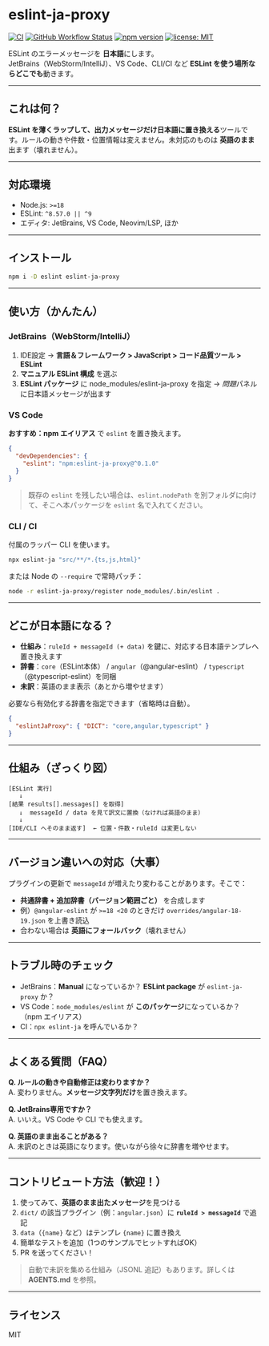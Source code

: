 # eslint-ja-proxy

[![CI](https://github.com/ayumuwall/eslint-ja-proxy/actions/workflows/ci.yml/badge.svg)](https://github.com/ayumuwall/eslint-ja-proxy/actions/workflows/ci.yml)
[![GitHub Workflow Status](https://img.shields.io/github/actions/workflow/status/ayumuwall/eslint-ja-proxy/ci.yml?branch=main&label=tests)](https://github.com/ayumuwall/eslint-ja-proxy/actions/workflows/ci.yml)
[![npm version](https://img.shields.io/npm/v/eslint-ja-proxy.svg)](https://www.npmjs.com/package/eslint-ja-proxy)
[![license: MIT](https://img.shields.io/badge/license-MIT-blue.svg)](LICENSE)

ESLint のエラーメッセージを **日本語**にします。  
JetBrains（WebStorm/IntelliJ）、VS Code、CLI/CI など **ESLint を使う場所ならどこでも**動きます。

---

## これは何？
**ESLint を薄くラップして、出力メッセージだけ日本語に置き換える**ツールです。ルールの動きや件数・位置情報は変えません。未対応のものは **英語のまま**出ます（壊れません）。

---

## 対応環境
- Node.js: `>=18`
- ESLint: `^8.57.0 || ^9`
- エディタ: JetBrains, VS Code, Neovim/LSP, ほか

---

## インストール
```bash
npm i -D eslint eslint-ja-proxy
```

---

## 使い方（かんたん）
### JetBrains（WebStorm/IntelliJ）
1. IDE設定 → **言語＆フレームワーク > JavaScript > コード品質ツール > ESLint**
2. **マニュアル ESLint 構成** を選ぶ
3. **ESLint パッケージ** に node_modules/eslint-ja-proxy を指定 → *問題*パネル に日本語メッセージが出ます

### VS Code
**おすすめ：npm エイリアス** で `eslint` を置き換えます。
```json
{
  "devDependencies": {
    "eslint": "npm:eslint-ja-proxy@^0.1.0"
  }
}
```
> 既存の `eslint` を残したい場合は、`eslint.nodePath` を別フォルダに向けて、そこへ本パッケージを `eslint` 名で入れてください。

### CLI / CI
付属のラッパー CLI を使います。
```bash
npx eslint-ja "src/**/*.{ts,js,html}"
```
または Node の `--require` で常時パッチ：
```bash
node -r eslint-ja-proxy/register node_modules/.bin/eslint .
```

---

## どこが日本語になる？
- **仕組み**：`ruleId + messageId (+ data)` を鍵に、対応する日本語テンプレへ置き換えます
- **辞書**：`core`（ESLint本体） / `angular`（@angular-eslint） / `typescript`（@typescript-eslint）を同梱
- **未訳**：英語のまま表示（あとから増やせます）

必要なら有効化する辞書を指定できます（省略時は自動）。
```json
{
  "eslintJaProxy": { "DICT": "core,angular,typescript" }
}
```

---

## 仕組み（ざっくり図）
```
[ESLint 実行]
   ↓
[結果 results[].messages[] を取得]
   ↓  messageId / data を見て訳文に置換（なければ英語のまま）
   ↓
[IDE/CLI へそのまま返す]  ← 位置・件数・ruleId は変更しない
```

---

## バージョン違いへの対応（大事）
プラグインの更新で `messageId` が増えたり変わることがあります。そこで：
- **共通辞書 + 追加辞書（バージョン範囲ごと）** を合成します
- 例）`@angular-eslint` が `>=18 <20` のときだけ `overrides/angular-18-19.json` を上書き読込
- 合わない場合は **英語にフォールバック**（壊れません）

---

## トラブル時のチェック
- JetBrains：**Manual** になっているか？ **ESLint package** が `eslint-ja-proxy` か？
- VS Code：`node_modules/eslint` が **このパッケージ**になっているか？（npm エイリアス）
- CI：`npx eslint-ja` を呼んでいるか？

---

## よくある質問（FAQ）
**Q. ルールの動きや自動修正は変わりますか？**  
A. 変わりません。**メッセージ文字列だけ**を置き換えます。

**Q. JetBrains専用ですか？**  
A. いいえ。VS Code や CLI でも使えます。

**Q. 英語のまま出ることがある？**  
A. 未訳のときは英語になります。使いながら徐々に辞書を増やせます。

---

## コントリビュート方法（歓迎！）
1. 使ってみて、**英語のまま出たメッセージ**を見つける
2. `dict/` の該当プラグイン（例：`angular.json`）に **`ruleId > messageId`** で追記
3. `data`（`{name}` など）はテンプレ `{name}` に置き換え
4. 簡単なテストを追加（1つのサンプルでヒットすればOK）
5. PR を送ってください！

> 自動で未訳を集める仕組み（JSONL 追記）もあります。詳しくは **AGENTS.md** を参照。

---

## ライセンス
MIT
